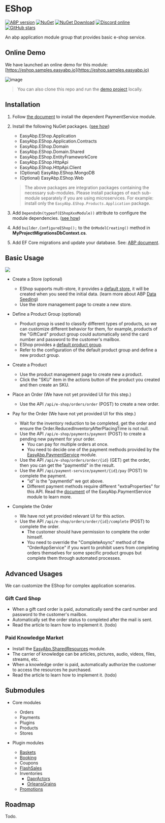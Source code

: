 # EShop

[![ABP version](https://img.shields.io/badge/dynamic/xml?style=flat-square&color=yellow&label=abp&query=%2F%2FProject%2FPropertyGroup%2FAbpVersion&url=https%3A%2F%2Fraw.githubusercontent.com%2FEasyAbp%2FEShop%2Fmaster%2FDirectory.Build.props)](https://abp.io)
[![NuGet](https://img.shields.io/nuget/v/EasyAbp.EShop.Domain.Shared.svg?style=flat-square)](https://www.nuget.org/packages/EasyAbp.EShop.Domain.Shared)
[![NuGet Download](https://img.shields.io/nuget/dt/EasyAbp.EShop.Domain.Shared.svg?style=flat-square)](https://www.nuget.org/packages/EasyAbp.EShop.Domain.Shared)
[![Discord online](https://badgen.net/discord/online-members/xyg8TrRa27?label=Discord)](https://discord.gg/xyg8TrRa27)
[![GitHub stars](https://img.shields.io/github/stars/EasyAbp/EShop?style=social)](https://www.github.com/EasyAbp/EShop)

An abp application module group that provides basic e-shop service.

## Online Demo

We have launched an online demo for this module: [https://eshop.samples.easyabp.io](https://eshop.samples.easyabp.io)

![image](https://user-images.githubusercontent.com/30018771/173756329-fe16a753-dddf-4b97-a5e5-a2f4c9d9983f.png)

> You can also clone this repo and run the [demo project](https://github.com/EasyAbp/EShop/tree/dev/samples/EShopSample/aspnet-core/src/EShopSample.Web) locally.

## Installation

1. Follow [the document](https://github.com/EasyAbp/PaymentService#installation) to install the dependent PaymentService module.

1. Install the following NuGet packages. ([see how](https://github.com/EasyAbp/EasyAbpGuide/blob/master/docs/How-To.md#add-nuget-packages))

    * EasyAbp.EShop.Application
    * EasyAbp.EShop.Application.Contracts
    * EasyAbp.EShop.Domain
    * EasyAbp.EShop.Domain.Shared
    * EasyAbp.EShop.EntityFrameworkCore
    * EasyAbp.EShop.HttpApi
    * EasyAbp.EShop.HttpApi.Client
    * (Optional) EasyAbp.EShop.MongoDB
    * (Optional) EasyAbp.EShop.Web

    > The above packages are integration packages containing the necessary sub-modules.
    > Please install packages of each sub-module separately if you are using microservices.
    > For example: install only the `EasyAbp.EShop.Products.Application` package.

1. Add `DependsOn(typeof(EShopXxxModule))` attribute to configure the module dependencies. ([see how](https://github.com/EasyAbp/EasyAbpGuide/blob/master/docs/How-To.md#add-module-dependencies))

1. Add `builder.ConfigureEShop();` to the `OnModelCreating()` method in **MyProjectMigrationsDbContext.cs**.

1. Add EF Core migrations and update your database. See: [ABP document](https://docs.abp.io/en/abp/latest/Tutorials/Part-1?UI=MVC&DB=EF#add-database-migration).

## Basic Usage

[![](https://mermaid.ink/img/pako:eNqtVMFu2zAM_RVCl21A2g8wily6HHrZumW7-SJbTC3AklyJWmAU_fdRsjynmdN2wHyyKOo98j2JT6J1CkUlAj5GtC1-1vLBS1PbmmQk9yWaBn1tgb-fAf3Vdrvbd264vvdOxZZCBd8i-hGoQximGPQ6EJCDgAjHThLw3lFaChPOS4ArhkzIFXxHit6Gv6BW2L96hZ65bz1KQpAWXIok0iaOEJxB6rR9OCWczix0eQ1tRlAb8IU9h-_UWstyNGhTy3uSnkDCMEXg4HyuOhfxoslyZGEtkZn3td6cJW2ji6Ef4fGPyJnjpvHbyNv9EvoQZuw7BZ0MXN4v2UdcLeeca8dYNE5qqh25m7xd0nm9XRHyHGOPdFLBRUnObTh1fTLxqKlbkF414taZoUe-AfnOFGmb8fz0m2YUmP9th1Y_tMF_d-NE_LnD5Mo7TZhUHJidH4aCITb8irrpYqea1pHeNuRSNxfkKs6YcdHooz6kWaAD8Iyx3FR6sLP40HE8p4ZP73i3sy5iIwx6w9XxFHtKB2vBpRusRcW_Cg8y9lSL2j5zahwUX_Gd0uS8qA6yD7gRadDtR9uKinzEOalMwpL1_Bt1vcxC)](https://mermaid-js.github.io/mermaid-live-editor/edit#pako:eNqtVMFu2zAM_RVCl21A2g8wily6HHrZumW7-SJbTC3AklyJWmAU_fdRsjynmdN2wHyyKOo98j2JT6J1CkUlAj5GtC1-1vLBS1PbmmQk9yWaBn1tgb-fAf3Vdrvbd264vvdOxZZCBd8i-hGoQximGPQ6EJCDgAjHThLw3lFaChPOS4ArhkzIFXxHit6Gv6BW2L96hZ65bz1KQpAWXIok0iaOEJxB6rR9OCWczix0eQ1tRlAb8IU9h-_UWstyNGhTy3uSnkDCMEXg4HyuOhfxoslyZGEtkZn3td6cJW2ji6Ef4fGPyJnjpvHbyNv9EvoQZuw7BZ0MXN4v2UdcLeeca8dYNE5qqh25m7xd0nm9XRHyHGOPdFLBRUnObTh1fTLxqKlbkF414taZoUe-AfnOFGmb8fz0m2YUmP9th1Y_tMF_d-NE_LnD5Mo7TZhUHJidH4aCITb8irrpYqea1pHeNuRSNxfkKs6YcdHooz6kWaAD8Iyx3FR6sLP40HE8p4ZP73i3sy5iIwx6w9XxFHtKB2vBpRusRcW_Cg8y9lSL2j5zahwUX_Gd0uS8qA6yD7gRadDtR9uKinzEOalMwpL1_Bt1vcxC)

* Create a Store (optional)
    * EShop supports multi-store, it provides a [default store](https://github.com/EasyAbp/EShop/blob/master/modules/EasyAbp.EShop.Stores/src/EasyAbp.EShop.Stores.Domain/EasyAbp/EShop/Stores/Stores/StoreDataSeeder.cs), it will be created when you seed the initial data. (learn more about ABP [Data Seeding](https://docs.abp.io/en/abp/latest/Data-Seeding))
    * Use the store management page to create a new store.

* Define a Product Group (optional)
    * Product group is used to classify different types of products, so we can customize different behavior for them, for example, products of the "GiftCard" product group could automatically send the card number and password to the customer's mailbox.
    * EShop provides a [default product group](https://github.com/EasyAbp/EShop/blob/master/modules/EasyAbp.EShop.Products/src/EasyAbp.EShop.Products.Domain/EasyAbp/EShop/Products/EShopProductsDomainModule.cs#L33-L37).
    * Refer to the configuration of the default product group and define a new product group.

* Create a Product
    * Use the product management page to create new a product.
    * Click the "SKU" item in the actions button of the product you created and then create an SKU.

* Place an Order (We have not yet provided UI for this step.)
    * Use the API `/api/e-shop/orders/order` (POST) to create a new order.

* Pay for the Order (We have not yet provided UI for this step.)
    * Wait for the inventory reduction to be completed, get the order and ensure the Order.ReducedInventoryAfterPlacingTime is not null.
    * Use the API `/api/e-shop/payments/payment` (POST) to create a pending new payment for your order.
        * You can pay for multiple orders at once.
        * You need to decide one of the payment methods provided by the [EasyAbp.PaymentService](https://easyabp.io/modules/PaymentService/) module.
    * Use the API `/api/e-shop/orders/order/{id}` (GET) get the order, then you can get the "paymentId" in the result.
    * Use the API `/api/payment-service/payment/{id}/pay` (POST) to complete the payment.
        * "id" is the "paymentId" we got above.
        * Different payment methods require different "extraProperties" for this API. Read the [document](https://easyabp.io/modules/PaymentService/) of the EasyAbp.PaymentService module to learn more.

* Complete the Order
    * We have not yet provided relevant UI for this action.
    * Use the API `/api/e-shop/orders/order/{id}/complete` (POST) to complete the order.
        * The customer should have permission to complete the order himself.
        * You need to override the "CompleteAsync" method of the "OrderAppService" if you want to prohibit users from completing orders themselves for some specific product groups but complete them through automated processes.

## Advanced Usages

We can customize the EShop for complex application scenarios.

### Gift Card Shop

* When a gift card order is paid, automatically send the card number and password to the customer's mailbox.
* Automatically set the order status to completed after the mail is sent.
* Read the article to learn how to implement it. (todo)

### Paid Knowledge Market
* Install the [EasyAbp.SharedResources](https://easyabp.io/modules/SharedResources/) module.
* The carrier of knowledge can be articles, pictures, audio, videos, files, streams, etc.
* When a knowledge order is paid, automatically authorize the customer to access the resources he purchased.
* Read the article to learn how to implement it. (todo)

## Submodules

* Core modules
  * Orders
  * Payments
  * Plugins
  * Products
  * Stores

* Plugin modules
  * [Baskets](https://github.com/EasyAbp/EShop/tree/dev/plugins/Baskets)
  * [Booking](https://github.com/EasyAbp/EShop/tree/dev/plugins/Booking)
  * Coupons
  * [FlashSales](https://github.com/EasyAbp/EShop/tree/dev/plugins/FlashSales)
  * Inventories
    * [DaprActors](https://github.com/EasyAbp/EShop/tree/dev/plugins/Inventories/DaprActors)
    * [OrleansGrains](https://github.com/EasyAbp/EShop/tree/dev/plugins/Inventories/OrleansGrains)
  * [Promotions](https://github.com/EasyAbp/EShop/tree/dev/plugins/Promotions)

## Roadmap

Todo.

